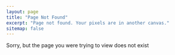 ```yaml
---
layout: page
title: "Page Not Found"
excerpt: "Page not found. Your pixels are in another canvas."
sitemap: false
---
```


Sorry, but the page you were trying to view does not exist
